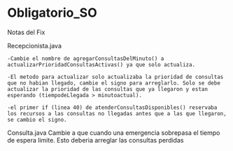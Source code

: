 # Obligatorio_SO
Notas del Fix

Recepcionista.java

    -Cambie el nombre de agregarConsultasDelMinuto() a actualizarPrioridadConsultasActivas() ya que solo actualiza.
    
    -El metodo para actualizar solo actualizaba la prioridad de consultas que no habian llegado, cambie el signo para arreglarlo. Solo se debe actualizar la prioridad de las consultas que ya llegaron y estan esperando (tiempodeLlegada > minutoactual).
    
    -el primer if (linea 40) de atenderConsultasDisponibles() reservaba los recursos a las consultas no llegadas antes que a las que llegaron, se cambio el signo.
    

Consulta.java
    Cambie a que cuando una emergencia sobrepasa el tiempo de espera limite. Esto deberia arreglar las consultas perdidas

